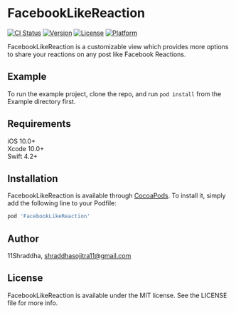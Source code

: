 # FacebookLikeReaction

[![CI Status](https://img.shields.io/travis/11Shraddha/FacebookLikeReaction.svg?style=flat)](https://travis-ci.org/11Shraddha/FacebookLikeReaction)
[![Version](https://img.shields.io/cocoapods/v/FacebookLikeReaction.svg?style=flat)](https://cocoapods.org/pods/FacebookLikeReaction)
[![License](https://img.shields.io/cocoapods/l/FacebookLikeReaction.svg?style=flat)](https://cocoapods.org/pods/FacebookLikeReaction)
[![Platform](https://img.shields.io/cocoapods/p/FacebookLikeReaction.svg?style=flat)](https://cocoapods.org/pods/FacebookLikeReaction)

FacebookLikeReaction is a customizable view which provides more options to share your reactions on any post like Facebook Reactions.


## Example

To run the example project, clone the repo, and run `pod install` from the Example directory first.

## Requirements

iOS 10.0+    
Xcode 10.0+   
Swift 4.2+     


## Installation

FacebookLikeReaction is available through [CocoaPods](https://cocoapods.org). To install
it, simply add the following line to your Podfile:

```ruby
pod 'FacebookLikeReaction'
```

## Author

11Shraddha, shraddhasojitra11@gmail.com

## License

FacebookLikeReaction is available under the MIT license. See the LICENSE file for more info.
